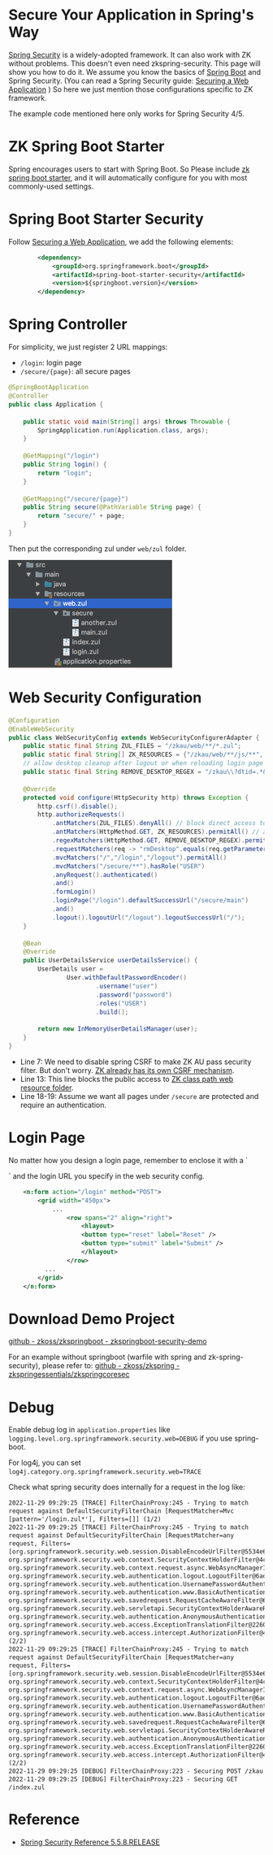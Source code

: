 # Secure Your Application in Spring's Way

[Spring Security](https://spring.io/projects/spring-security) is a
widely-adopted framework. It can also work with ZK without problems.
This doesn't even need zkspring-security. This page will show you how to
do it. We assume you know the basics of [Spring Boot](https://spring.io/projects/spring-boot) and Spring Security. (You
can read a Spring Security guide: [Securing a Web Application](https://spring.io/guides/gs/securing-web/) ) So here we
just mention those configurations specific to ZK framework.

The example code mentioned here only works for Spring Security 4/5.

# ZK Spring Boot Starter

Spring encourages users to start with Spring Boot. So Please include [ zk spring boot starter]({{site.baseurl}}/zk_installation_guide/create_and_run_your_first_zk_application_with_spring_boot),
and it will automatically configure for you with most commonly-used
settings.

# Spring Boot Starter Security

Follow [Securing a Web Application](https://spring.io/guides/gs/securing-web/), we add the
following elements:

```xml
        <dependency>
            <groupId>org.springframework.boot</groupId>
            <artifactId>spring-boot-starter-security</artifactId>
            <version>${springboot.version}</version>
        </dependency>
```

# Spring Controller

For simplicity, we just register 2 URL mappings:

- `/login`: login page
- `/secure/{page}`: all secure pages

```java
@SpringBootApplication
@Controller
public class Application {

    public static void main(String[] args) throws Throwable {
        SpringApplication.run(Application.class, args);
    }

    @GetMapping("/login")
    public String login() {
        return "login";
    }

    @GetMapping("/secure/{page}")
    public String secure(@PathVariable String page) {
        return "secure/" + page;
    }
}
```

Then put the corresponding zul under `web/zul` folder.

![](images/zkspring-zul-path.png)

# Web Security Configuration

```java
@Configuration
@EnableWebSecurity
public class WebSecurityConfig extends WebSecurityConfigurerAdapter {
    public static final String ZUL_FILES = "/zkau/web/**/*.zul";
    public static final String[] ZK_RESOURCES = {"/zkau/web/**/js/**", "/zkau/web/**/zul/css/**", "/zkau/web/**/img/**"};
    // allow desktop cleanup after logout or when reloading login page
    public static final String REMOVE_DESKTOP_REGEX = "/zkau\\?dtid=.*&cmd_0=rmDesktop&.*";

    @Override
    protected void configure(HttpSecurity http) throws Exception {
        http.csrf().disable();
        http.authorizeRequests()
            .antMatchers(ZUL_FILES).denyAll() // block direct access to zul files
            .antMatchers(HttpMethod.GET, ZK_RESOURCES).permitAll() // allow zk resources
            .regexMatchers(HttpMethod.GET, REMOVE_DESKTOP_REGEX).permitAll() // allow desktop cleanup
            .requestMatchers(req -> "rmDesktop".equals(req.getParameter("cmd_0"))).permitAll() // allow desktop cleanup from ZATS
            .mvcMatchers("/","/login","/logout").permitAll()
            .mvcMatchers("/secure/**").hasRole("USER")
            .anyRequest().authenticated()
            .and()
            .formLogin()
            .loginPage("/login").defaultSuccessUrl("/secure/main")
            .and()
            .logout().logoutUrl("/logout").logoutSuccessUrl("/");
    }

    @Bean
    @Override
    public UserDetailsService userDetailsService() {
        UserDetails user =
                User.withDefaultPasswordEncoder()
                        .username("user")
                        .password("password")
                        .roles("USER")
                        .build();

        return new InMemoryUserDetailsManager(user);
    }
}
```

- Line 7: We need to disable spring CSRF to make ZK AU pass security
  filter. But don't worry. [ ZK already has its own CSRF mechanism](/zk_dev_ref/security_tips/cross_site_request_forgery).
- Line 13: This line blocks the public access to [ ZK class path web resource folder]({{site.baseurl}}/zk_dev_ref/ui_composing/include_a_page#Classpath_Web_Resource_Path).
- Line 18-19: Assume we want all pages under `/secure` are protected and
  require an authentication.

# Login Page

No matter how you design a login page, remember to enclose it with a
`

<form>

` and the login URL you specify in the web security config.

```xml
    <n:form action="/login" method="POST">
        <grid width="450px">
            ...
                <row spans="2" align="right">
                    <hlayout>
                    <button type="reset" label="Reset" /> 
                    <button type="submit" label="Submit" />
                    </hlayout>
                </row>
          ...
        </grid>
    </n:form>
```

# Download Demo Project

[github - zkoss/zkspringboot - zkspringboot-security-demo](https://github.com/zkoss/zkspringboot/tree/master/zkspringboot-demos/zkspringboot-security-demo)

For an example without springboot (warfile with spring and
zk-spring-security), please refer to: [github - zkoss/zkspring - zkspringessentials/zkspringcoresec](https://github.com/zkoss/zkspring/tree/master/zkspringessentials/zkspringcoresec)

# Debug

Enable debug log in `application.properties` like
`logging.level.org.springframework.security.web=DEBUG` if you use
spring-boot.

For log4j, you can set
`log4j.category.org.springframework.security.web=TRACE`

Check what spring security does internally for a request in the log
like:

```text
2022-11-29 09:29:25 [TRACE] FilterChainProxy:245 - Trying to match request against DefaultSecurityFilterChain [RequestMatcher=Mvc [pattern='/login.zul*'], Filters=[]] (1/2)
2022-11-29 09:29:25 [TRACE] FilterChainProxy:245 - Trying to match request against DefaultSecurityFilterChain [RequestMatcher=any request, Filters=[org.springframework.security.web.session.DisableEncodeUrlFilter@5534e6f1, org.springframework.security.web.context.SecurityContextHolderFilter@4c6fc3e7, org.springframework.security.web.context.request.async.WebAsyncManagerIntegrationFilter@aa8dce8, org.springframework.security.web.authentication.logout.LogoutFilter@6ad112de, org.springframework.security.web.authentication.UsernamePasswordAuthenticationFilter@18a0721b, org.springframework.security.web.authentication.www.BasicAuthenticationFilter@2ae2fa13, org.springframework.security.web.savedrequest.RequestCacheAwareFilter@66e12c3b, org.springframework.security.web.servletapi.SecurityContextHolderAwareRequestFilter@44485db, org.springframework.security.web.authentication.AnonymousAuthenticationFilter@1f6f0fe2, org.springframework.security.web.access.ExceptionTranslationFilter@22604c7e, org.springframework.security.web.access.intercept.AuthorizationFilter@4d8f2cfd]] (2/2)
2022-11-29 09:29:25 [TRACE] FilterChainProxy:245 - Trying to match request against DefaultSecurityFilterChain [RequestMatcher=any request, Filters=[org.springframework.security.web.session.DisableEncodeUrlFilter@5534e6f1, org.springframework.security.web.context.SecurityContextHolderFilter@4c6fc3e7, org.springframework.security.web.context.request.async.WebAsyncManagerIntegrationFilter@aa8dce8, org.springframework.security.web.authentication.logout.LogoutFilter@6ad112de, org.springframework.security.web.authentication.UsernamePasswordAuthenticationFilter@18a0721b, org.springframework.security.web.authentication.www.BasicAuthenticationFilter@2ae2fa13, org.springframework.security.web.savedrequest.RequestCacheAwareFilter@66e12c3b, org.springframework.security.web.servletapi.SecurityContextHolderAwareRequestFilter@44485db, org.springframework.security.web.authentication.AnonymousAuthenticationFilter@1f6f0fe2, org.springframework.security.web.access.ExceptionTranslationFilter@22604c7e, org.springframework.security.web.access.intercept.AuthorizationFilter@4d8f2cfd]] (2/2)
2022-11-29 09:29:25 [DEBUG] FilterChainProxy:223 - Securing POST /zkau
2022-11-29 09:29:25 [DEBUG] FilterChainProxy:223 - Securing GET /index.zul
```

# Reference

- [Spring Security Reference 5.5.8.RELEASE](https://docs.spring.io/spring-security/site/docs/5.5.8/reference/html5/)
